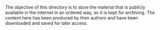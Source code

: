 The objective of this directory is to store the material that is publicly available in the internet in an ordered way, so it is kept for archiving.
The content here has been produced by their authors and have been downloaded and saved for later access.